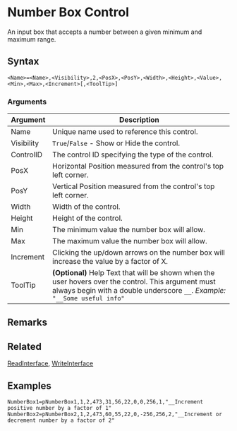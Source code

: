 # Number Box Control

An input box that accepts a number between a given minimum and maximum range.

## Syntax

```pebakery
<Name>=<Name>,<Visibility>,2,<PosX>,<PosY>,<Width>,<Height>,<Value>,<Min>,<Max>,<Increment>[,<ToolTip>]
```

### Arguments

| Argument | Description |
| --- | --- |
| Name | Unique name used to reference this control. |
| Visibility | `True`/`False` - Show or Hide the control. |
| ControlID | The control ID specifying the type of the control. |
| PosX | Horizontal Position measured from the control's top left corner. |
| PosY | Vertical Position measured from the control's top left corner. |
| Width | Width of the control. |
| Height | Height of the control. |
| Min | The minimum value the number box will allow. |
| Max | The maximum value the number box will allow. |
| Increment | Clicking the up/down arrows on the number box will increase the value by a factor of X. |
| ToolTip | **(Optional)** Help Text that will be shown when the user hovers over the control. This argument must always begin with a double underscore `__`. *Example:* `"__Some useful info"` |

## Remarks

## Related

[ReadInterface](/Commands/Interface/ReadInterface.md), [WriteInterface](/Commands/Interface/WriteInterface.md)

## Examples

```pebakery
NumberBox1=pNumberBox1,1,2,473,31,56,22,0,0,256,1,"__Increment positive number by a factor of 1"
NumberBox2=pNumberBox2,1,2,473,60,55,22,0,-256,256,2,"__Increment or decrement number by a factor of 2"
```